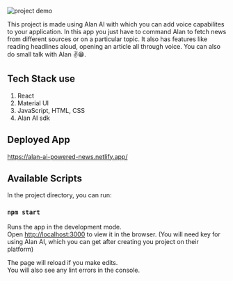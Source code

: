 ![project demo](./gifs/AI-powered-news.gif)

This project is made using Alan AI with which you can add voice capabilites to your application. In this app you just have to command Alan to fetch news from different sources or on a particular topic. It also has features like reading headlines aloud, opening an article all through voice. You can also do small talk with Alan ✌😁.

## Tech Stack use
1. React
2. Material UI
3. JavaScript, HTML, CSS
4. Alan AI sdk

## Deployed App
https://alan-ai-powered-news.netlify.app/

## Available Scripts

In the project directory, you can run:

### `npm start`

Runs the app in the development mode.\
Open [http://localhost:3000](http://localhost:3000) to view it in the browser. (You will need key for using Alan AI, which you can get after creating you project on their platform)

The page will reload if you make edits.\
You will also see any lint errors in the console.
